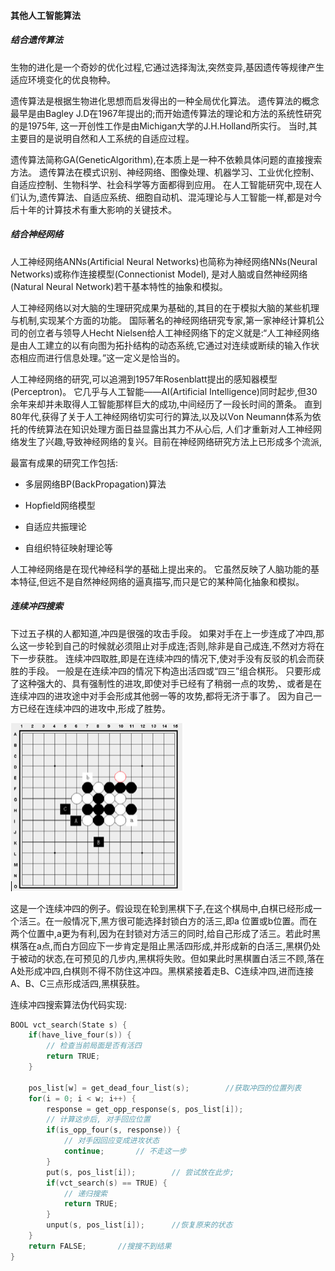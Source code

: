 #### 其他人工智能算法
##### 结合遗传算法
生物的进化是一个奇妙的优化过程,它通过选择淘汰,突然变异,基因遗传等规律产生适应环境变化的优良物种。

遗传算法是根据生物进化思想而启发得出的一种全局优化算法。
遗传算法的概念最早是由Bagley J.D在1967年提出的;而开始遗传算法的理论和方法的系统性研究的是1975年,
这一开创性工作是由Michigan大学的J.H.Holland所实行。
当时,其主要目的是说明自然和人工系统的自适应过程。

遗传算法简称GA(GeneticAlgorithm),在本质上是一种不依赖具体问题的直接搜索方法。
遗传算法在模式识别、神经网络、图像处理、机器学习、工业优化控制、自适应控制、生物科学、社会科学等方面都得到应用。
在人工智能研究中,现在人们认为,遗传算法、自适应系统、细胞自动机、混沌理论与人工智能一样,都是对今后十年的计算技术有重大影响的关键技术。

##### 结合神经网络
人工神经网络ANNs(Artificial Neural Networks)也简称为神经网络NNs(Neural Networks)或称作连接模型(Connectionist Model),
是对人脑或自然神经网络(Natural Neural Network)若干基本特性的抽象和模拟。

人工神经网络以对大脑的生理研究成果为基础的,其目的在于模拟大脑的某些机理与机制,实现某个方面的功能。
国际著名的神经网络研究专家,第一家神经计算机公司的创立者与领导人Hecht Nielsen给人工神经网络下的定义就是:“人工神经网络是由人工建立的以有向图为拓扑结构的动态系统,它通过对连续或断续的输入作状态相应而进行信息处理。”这一定义是恰当的。

人工神经网络的研究,可以追溯到1957年Rosenblatt提出的感知器模型(Perceptron)。
它几乎与人工智能——AI(Artificial Intelligence)同时起步,但30余年来却并未取得人工智能那样巨大的成功,中间经历了一段长时间的萧条。
直到80年代,获得了关于人工神经网络切实可行的算法,以及以Von  Neumann体系为依托的传统算法在知识处理方面日益显露出其力不从心后,
人们才重新对人工神经网络发生了兴趣,导致神经网络的复兴。目前在神经网络研究方法上已形成多个流派,

最富有成果的研究工作包括:
- 多层网络BP(BackPropagation)算法

- Hopfield网络模型

- 自适应共振理论

- 自组织特征映射理论等

人工神经网络是在现代神经科学的基础上提出来的。
它虽然反映了人脑功能的基本特征,但远不是自然神经网络的逼真描写,而只是它的某种简化抽象和模拟。

##### 连续冲四搜索
下过五子棋的人都知道,冲四是很强的攻击手段。
如果对手在上一步连成了冲四,那么这一步轮到自己的时候就必须阻止对手成连;否则,除非是自己成连,不然对方将在下一步获胜。
连续冲四取胜,即是在连续冲四的情况下,使对手没有反驳的机会而获胜的手段。
一般是在连续冲四的情况下构造出活四或“四三”组合棋形。
只要形成了这种强大的、具有强制性的进攻,即使对手已经有了稍弱一点的攻势,、或者是在连续冲四的进攻途中对手会形成其他弱一等的攻势,都将无济于事了。
因为自己一方已经在连续冲四的进攻中,形成了胜势。

![连续冲四](./pic/other.jpg)

这是一个连续冲四的例子。假设现在轮到黑棋下子,在这个棋局中,白棋已经形成一个活三。在一般情况下,黑方很可能选择封锁白方的活三,即a 位置或b位置。而在两个位置中,a更为有利,因为在封锁对方活三的同时,给自己形成了活三。若此时黑棋落在a点,而白方回应下一步肯定是阻止黑活四形成,并形成新的白活三,黑棋仍处于被动的状态,在可预见的几步内,黑棋将失败。但如果此时黑棋置白活三不顾,落在A处形成冲四,白棋则不得不防住这冲四。黑棋紧接着走B、C连续冲四,进而连接A、B、C三点形成活四,黑棋获胜。

<div style="page-break-after: always;"></div>
连续冲四搜索算法伪代码实现:

```cpp
BOOL vct_search(State s) {
    if(have_live_four(s)) {
        // 检查当前局面是否有活四
        return TRUE;
    }

    pos_list[w] = get_dead_four_list(s);        //获取冲四的位置列表
    for(i = 0; i < w; i++) {
        response = get_opp_response(s, pos_list[i]);
        // 计算这步后, 对手回应位置
        if(is_opp_four(s, response)) {
            // 对手因回应变成进攻状态
            continue;       // 不走这一步
        }
        put(s, pos_list[i]);        // 尝试放在此步;
        if(vct_search(s) == TRUE) {
            // 递归搜索
            return TRUE;
        }
        unput(s, pos_list[i]);      //恢复原来的状态
    }
    return FALSE;       //搜搜不到结果
}
```
